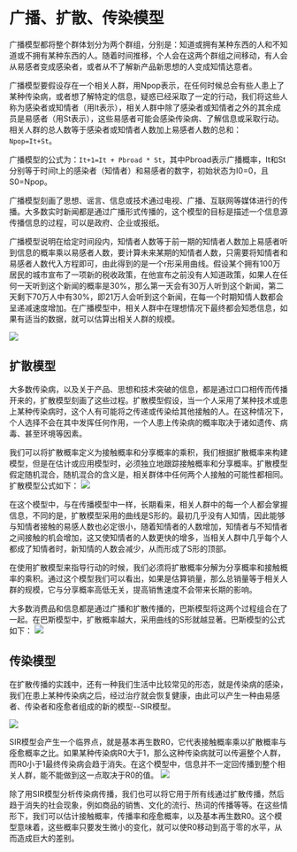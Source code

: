 # 广播、扩散、传染模型

广播模型都将整个群体划分为两个群组，分别是：知道或拥有某种东西的人和不知道或不拥有某种东西的人。随着时间推移，个人会在这两个群组之间移动，有人会从易感者变成感染者，或者从不了解新产品新思想的人变成知情达意者。

广播模型要假设存在一个相关人群，用Npop表示，在任何时候总会有些人患上了某种传染病，或者想了解特定的信息，疑惑已经采取了一定的行动，我们将这些人称为感染者或知情者（用It表示），相关人群中除了感染者或知情者之外的其余成员是易感者（用St表示），这些易感者可能会感染传染病、了解信息或采取行动。相关人群的总人数等于感染者或知情者人数加上易感者人数的总和：``Npop=It+St``。

广播模型的公式为：``It+1=It + Pbroad * St``，其中Pbroad表示广播概率，It和St分别等于时间t上的感染者（知情者）和易感者的数字，初始状态为I0=0，且S0=Npop。

广播模型刻画了思想、谣言、信息或技术通过电视、广播、互联网等媒体进行的传播。大多数实时新闻都是通过广播形式传播的，这个模型的目标是描述一个信息源传播信息的过程，可以是政府、企业或报纸。

广播模型说明在给定时间段内，知情者人数等于前一期的知情者人数加上易感者听到信息的概率乘以易感者人数，要计算未来某期的知情者人数，只需要将知情者和易感者人数代入方程即可，由此得到的是一个r形采用曲线。假设某个拥有100万居民的城市宣布了一项新的税收政策，在他宣布之前没有人知道政策，如果人在任何一天听到这个新闻的概率是30%，那么第一天会有30万人听到这个新闻，第二天剩下70万人中有30%，即21万人会听到这个新闻，在每一个时期知情人数都会呈递减速度增加。在广播模型中，相关人群中在理想情况下最终都会知悉信息，如果有适当的数据，就可以估算出相关人群的规模。

![](https://i.bmp.ovh/imgs/2022/07/03/c016a743b9d07d3d.png)


## 扩散模型

大多数传染病，以及关于产品、思想和技术突破的信息，都是通过口口相传而传播开来的，扩散模型刻画了这些过程。扩散模型假设，当一个人采用了某种技术或患上某种传染病时，这个人有可能将之传递或传染给其他接触的人。在这种情况下，个人选择不会在其中发挥任何作用，一个人患上传染病的概率取决于诸如遗传、病毒、甚至环境等因素。

我们可以将扩散概率定义为接触概率和分享概率的乘积，我们根据扩散概率来构建模型，但是在估计或应用模型时，必须独立地跟踪接触概率和分享概率。扩散模型假定随机混合，随机混合的含义是，相关群体中任何两个人接触的可能性都相同。扩散模型公式如下：
![](https://i.bmp.ovh/imgs/2022/07/05/8ac79c36b1fa5309.png)

在这个模型中，与在传播模型中一样，长期看来，相关人群中的每一个人都会掌握信息，不同的是，扩散模型采用的曲线是S形的。最初几乎没有人知情，因此能够与知情者接触的易感人数也必定很小，随着知情者的人数增加，知情者与不知情者之间接触的机会增加，这又使知情者的人数更快的增多，当相关人群中几乎每个人都成了知情者时，新知情的人数会减少，从而形成了S形的顶部。

在使用扩散模型来指导行动的时候，我们必须将扩散概率分解为分享概率和接触概率的乘积。通过这个模型我们可以看出，如果是估算销量，那么总销量等于相关人群的规模，它与分享概率高低无关，提高销售速度不会带来长期的影响。

大多数消费品和信息都是通过广播和扩散传播的，巴斯模型将这两个过程组合在了一起。在巴斯模型中，扩散概率越大，采用曲线的S形就越显著。巴斯模型的公式如下：
![](https://i.bmp.ovh/imgs/2022/07/05/955b7adf9dd6e1e7.png)

## 传染模型

在扩散传播的实践中，还有一种我们生活中比较常见的形态，就是传染病的感染，我们在患上某种传染病之后，经过治疗就会恢复健康，由此可以产生一种由易感者、传染者和痊愈者组成的新的模型--SIR模型。

![](https://i.bmp.ovh/imgs/2022/07/05/8a8f7b7c33306019.png)

SIR模型会产生一个临界点，就是基本再生数R0，它代表接触概率乘以扩散概率与痊愈概率之比。如果某种传染病R0大于1，那么这种传染病就可以传遍整个人群，而R0小于1最终传染病会趋于消失。在这个模型中，信息并不一定回传播到整个相关人群，能不能做到这一点取决于R0的值。
![](https://i.bmp.ovh/imgs/2022/07/05/ccf703b7b16bb19a.png)


除了用SIR模型分析传染病传播，我们也可以将它用于所有线通过扩散传播，然后趋于消失的社会现象，例如商品的销售、文化的流行、热词的传播等等。在这些情形下，我们可以估计接触概率，传播率和痊愈概率，以及基本再生数R0。这个模型意味着，这些概率只要发生微小的变化，就可以使R0移动到高于零的水平，从而造成巨大的差别。
